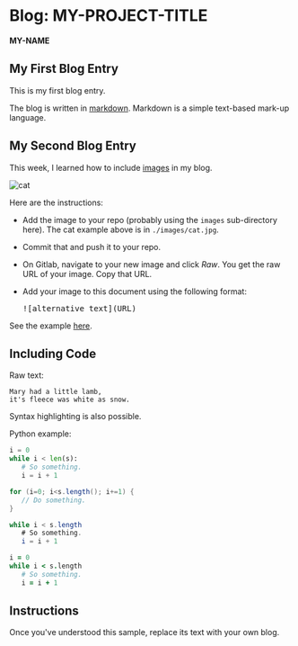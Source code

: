 # Blog: MY-PROJECT-TITLE

**MY-NAME**

## My First Blog Entry

This is my first blog entry.

The blog is written in [markdown](https://github.com/adam-p/markdown-here/wiki/Markdown-Cheatsheet).
Markdown is a simple text-based mark-up language.

## My Second Blog Entry

This week, I learned how to include
[images](https://github.com/adam-p/markdown-here/wiki/Markdown-Cheatsheet#images)
in my blog.

![cat](https://gitlab.computing.dcu.ie/sblott/2017-ca400-YOUR_NAME/raw/master/docs/blog/images/cat.jpg)

Here are the instructions:

- Add the image to your repo (probably using the `images` sub-directory here).
  The cat example above is in `./images/cat.jpg`.

- Commit that and push it to your repo.

- On Gitlab, navigate to your new image and click *Raw*.  You get the raw URL of your image.  Copy that URL.

- Add your image to this document using the following format:

    <pre>![alternative text](URL)</pre>

See the example [here](https://gitlab.computing.dcu.ie/sblott/2017-ca400-YOUR_NAME/raw/master/docs/blog/blog.md).

## Including Code

Raw text:
```
Mary had a little lamb,
it's fleece was white as snow.
```

Syntax highlighting is also possible.

Python example:
```python
i = 0
while i < len(s):
   # So something.
   i = i + 1
```

```java
for (i=0; i<s.length(); i+=1) {
   // Do something.
}

while i < s.length
   # So something.
   i = i + 1
```

```coffeescript
i = 0
while i < s.length
   # So something.
   i = i + 1
```

## Instructions

Once you've understood this sample, replace its text with your own blog.
